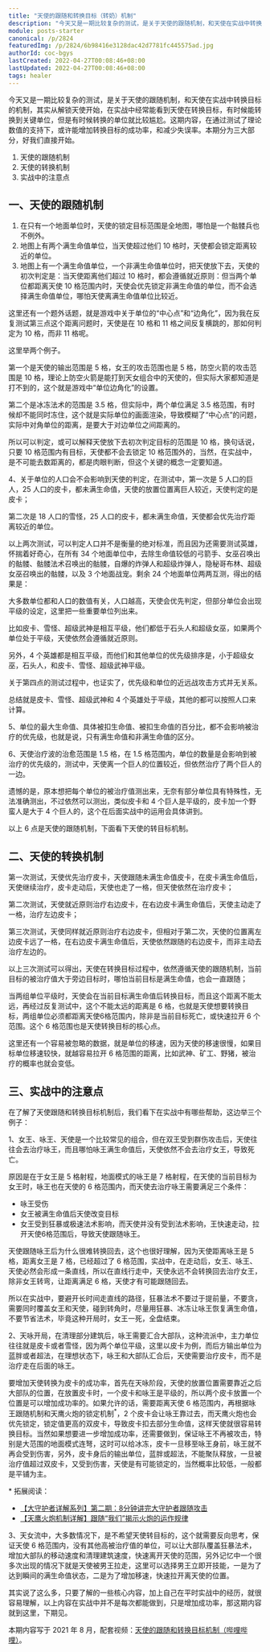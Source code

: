 ```yaml
---
title: "天使的跟随和转换目标（转奶）机制"
description: "今天又是一期比较复杂的测试，是关于天使的跟随机制，和天使在实战中转换目标的机制，其实从解锁天使开始，在实战中经常能看到天使在转换目标，有时候能转换到关键单位，但是有时候转换的单位就比较尴尬。这期内容，在通过测试了理论数值的支持下，或许能增加转换目标的成功率，和减少失误率。"
module: posts-starter
canonical: /p/2824
featuredImg: /p/2824/6b98416e3128dac42d7781fc445575ad.jpg
authorId: coc-bgys
lastCreated: 2022-04-27T00:08:46+08:00
lastUpdated: 2022-04-27T00:08:46+08:00
tags: healer
---
```


今天又是一期比较复杂的测试，是关于天使的跟随机制，和天使在实战中转换目标的机制，其实从解锁天使开始，在实战中经常能看到天使在转换目标，有时候能转换到关键单位，但是有时候转换的单位就比较尴尬。这期内容，在通过测试了理论数值的支持下，或许能增加转换目标的成功率，和减少失误率。本期分为三大部分，好我们直接开始。

1. 天使的跟随机制
2. 天使的转换机制
3. 实战中的注意点

<Pic src="/p/2824/e8879ecffcf7d336fc939819d54ce92b.png" width="528" height="401" alt="" maxWidth="352px" :lazyLoading="false" />

## 一、天使的跟随机制

1. 在只有一个地面单位时，天使的锁定目标范围是全地图，哪怕是一个骷髅兵也不例外。
2. 地图上有两个满生命值单位，当天使超过他们 10 格时，天使都会锁定距离较近的单位。
3. 地图上有一个满生命值单位，一个非满生命值单位时，把天使放下去，天使的初次判定是：当天使距离他们超过 10 格时，都会遵循就近原则：但当两个单位都距离天使 10 格范围内时，天使会优先锁定非满生命值的单位，而不会选择满生命值单位，哪怕天使离满生命值单位比较近。

<Pic src="/p/2824/70bc885fe6a389a7b6e5c505aae5058e.png" width="821" height="550" alt="" maxWidth="450px" />

这里还有一个题外话题，就是游戏中关于单位的“中心点”和“边角化”，因为我在反复测试第三点这个距离问题时，天使是在 10 格和 11 格之间反复横跳的，那如何判定为 10 格，而非 11 格呢。

这里举两个例子。

第一个是天使的输出范围是 5 格，女王的攻击范围也是 5 格，防空火箭的攻击范围是 10 格，理论上防空火箭是能打到天女组合中的天使的，但实际大家都知道是打不到的，这个就是游戏中“单位边角化”的设置。

<Pic src="/p/2824/802d19cb9e5def0d93c63fb7c34d0e50.png" width="845" height="402" alt="实战中防空火箭打不到天使" maxWidth="624px" />

第二个是冰冻法术的范围是 3.5 格，但实际中，两个单位满足 3.5 格范围，有时候却不能同时冻住，这个就是实际单位的画面渲染，导致模糊了“中心点”的问题，实际中对角单位的距离，是要大于对边单位之间距离的。

<Pic src="/p/2824/d0a7e1668c0b4fbaec6de1c40de6522f.png" width="936" height="637" alt="单位对角距离略大于单位之间的距离" maxWidth="450px" />

所以可以判定，或可以解释天使放下去初次判定目标的范围是 10 格，换句话说，只要 10 格范围内有目标，天使都不会去锁定 10 格范围外的，当然，在实战中，是不可能去数距离的，都是肉眼判断，但这个关键的概念一定要知道。

4、关于单位的人口会不会影响到天使的判定，在测试中，第一次是 5 人口的巨人，25 人口的皮卡，都未满生命值，天使的放置位置离巨人较近，天使判定的是皮卡；

第二次是 18 人口的雪怪，25 人口的皮卡，都未满生命值，天使都会优先治疗距离较近的单位。

<Pic src="/p/2824/75b0e5b6ea8e96f6faeff47f52bf5fe8.jpg" width="753" height="559" alt="天使优先治疗距离较近的单位（雪怪）" maxWidth="450px" />

以上两次测试，可以判定人口并不是衡量的绝对标准，而且因为还需要测试英雄，怀揣着好奇心，在所有 34 个地面单位中，去除生命值较低的弓箭手、女巫召唤出的骷髅、骷髅法术召唤出的骷髅，自爆的炸弹人和超级炸弹人，隐秘哥布林、超级女巫召唤出的骷髅，以及 3 个地面战宠。剩余 24 个地面单位两两互测，得出的结果是：

大多数单位都和人口的数值有关，人口越高，天使会优先判定，但部分单位会出现平级的设定，这里把一些重要单位列出来。

比如皮卡、雪怪、超级武神是相互平级，他们都低于石头人和超级女巫，如果两个单位处于平级，天使依然会遵循就近原则。

另外，4 个英雄都是相互平级，而他们和其他单位的优先级排序是，小于超级女巫，石头人，和皮卡、雪怪、超级武神平级。

<Pic src="/p/2824/825d60b1e63bbf81a660ca04726c1975.png" width="848" height="605" alt="优先级从高到低：超级女巫 > 石头人 > 4 个英雄、皮卡、雪怪、超级武神 > 冰人 > 女巫 > 超法、超级巨人" maxWidth="450px" />

关于第四点的测试过程中，也证实了，优先级和单位的近远战攻击方式并无关系。

总结就是皮卡、雪怪、超级武神和 4 个英雄处于平级，其他的都可以按照人口来计算。

5、单位的最大生命值、具体被扣生命值、被扣生命值的百分比，都不会影响被治疗的优先级，也就是说，只有满生命值和非满生命值的区分。

<Pic src="/p/2824/e3b76bcd0b3f7a1b8ccc80a05ba962cf.jpg" width="811" height="604" alt="天使并没有去治疗残血更厉害的巨人" maxWidth="450px" />

6、天使治疗波的治愈范围是 1.5 格，在 1.5 格范围内，单位的数量是会影响到被治疗的优先级的，测试中，天使离一个巨人的位置较近，但依然治疗了两个巨人的一边。

<Pic src="/p/2824/b03be25bdc07ceed249c6cdfdc99fc9c.jpg" width="873" height="653" alt="天使治疗了两个巨人的一边" maxWidth="450px" />

遗憾的是，原本想把每个单位的被治疗值测出来，无奈有部分单位具有特殊性，无法准确测出，不过依然可以测出，类似皮卡和 4 个巨人是平级的，皮卡加一个野蛮人是大于 4 个巨人的，这个在后面实战中的运用会具体讲到。

以上 6 点是天使的跟随机制，下面看下天使的转目标机制。

## 二、天使的转换机制

第一次测试，天使优先治疗皮卡，天使跟随未满生命值皮卡，在皮卡满生命值后，天使继续治疗，皮卡走动后，天使也走了一格，但天使依然在治疗皮卡；

<Pic src="/p/2824/6b98416e3128dac42d7781fc445575ad.jpg" width="714" height="567" alt="天使优先治疗皮卡" maxWidth="450px" />

第二次测试，天使就近原则治疗右边皮卡，在右边皮卡满生命值后，天使主动走了一格，治疗左边皮卡；

<Pic src="/p/2824/74a05716fe7897c1e28de3ce57a9ecc6.jpg" width="751" height="519" alt="右边皮卡满血" maxWidth="450px" />
<Pic src="/p/2824/73d88acbb14569fd7d1bed2ef38d2152.jpg" width="727" height="533" alt="天使开始治疗左边的皮卡" maxWidth="450px" />

第三次测试，天使同样就近原则治疗右边皮卡，但相对于第二次，天使的位置离左边皮卡远了一格，在右边皮卡满生命值后，天使依然跟随的右边皮卡，而非主动去治疗左边的。

<Pic src="/p/2824/95a7a1921ef7040bb8b88c6cca4e87f4.jpg" width="809" height="607" alt="天使一直治疗右边的皮卡" maxWidth="450px" />

以上三次测试可以得出，天使在转换目标过程中，依然遵循天使的跟随机制，当前目标的被治疗值大于旁边目标时，哪怕当前目标是满生命值，也会一直跟随；

当两组单位平级时，天使会在当前目标满生命值后转换目标，而且这个距离不能太远，再经过反复测试中，这个不能太远的距离是 6 格，也就是天使想要转换目标，两组单位必须都距离天使6格范围内，除非是当前目标死亡，或快速拉开 6 个范围。这个 6 格范围也是天使转换目标的核心点。

这里还有一个容易被忽略的数据，就是单位的移速，因为天使的移速很慢，如果目标单位移速较快，就越容易拉开 6 格范围的距离，比如武神、矿工、野猪，被治疗的概率也就会变低。

## 三、实战中的注意点

在了解了天使跟随和转换目标机制后，我们看下在实战中有哪些帮助，这边举三个例子：

1、女王、咏王、天使是一个比较常见的组合，但在双王受到群伤攻击后，天使往往会去治疗咏王，而且哪怕咏王满生命值后，天使依然不会去治疗女王，导致死亡。

<Pic src="/p/2824/e609abf7ac11294479815ba140ce493e.jpg" width="657" height="521" alt="天使去治疗咏王" maxWidth="450px" />

原因是在于女王是 5 格射程，地面模式的咏王是 7 格射程，在天使的当前目标为女王时，咏王也在天使的 6 格范围内，而天使去治疗咏王需要满足三个条件：

- 咏王受伤
- 女王被满生命值后天使改变目标
- 女王受到狂暴或极速法术影响，而天使并没有受到法术影响，王快速走动，拉开天使6格范围后，导致天使跟随咏王。

天使跟随咏王后为什么很难转换回去，这个也很好理解，因为天使距离咏王是 5 格，距离女王是 7 格，已经超过了 6 格范围，实战中，在走动后，女王、咏王、天使必然会形成一条直线，所以在直线行走中，天使永远不会转换回去治疗女王，除非女王转弯，让距离满足 6 格，天使才有可能跟随回去。

<Pic src="/p/2824/f357ff56bf28cbd3b36a54c781ec2b7e.png" width="1122" height="303" alt="天使、女王、咏王位置关系" maxWidth="550px" />

所以在实战中，要避开长时间走直线的路径，狂暴法术不要过于提前量，不要贪，需要同时覆盖女王和天使，碰到转角时，尽量用狂暴、冰冻让咏王恢复满生命值，不要节省法术，毕竟这种开局时，女王一死，全盘结束。

<Pic src="/p/2824/836f79943b1cc6740f6db00da55b8916.jpg" width="786" height="652" caption="狂暴同时覆盖女王和天使" alt="" maxWidth="450px" />

2、天咏开局，在清理部分建筑后，咏王需要汇合大部队，这种流派中，主力单位往往就是皮卡或者雪怪，因为两个单位平级，这里以皮卡为例，而后方输出单位为蓝胖或者超法，在理想状态下，咏王和大部队汇合后，天使需要治疗皮卡，而不是治疗走在后面的咏王。

要增加天使转换为皮卡的成功率，首先在天咏阶段，天使的放置位置需要靠近之后大部队的位置，在放置皮卡时，一个皮卡和咏王是平级的，所以两个皮卡放置一个位置是可以增加成功率的。如果允许的话，需要距离天使 6 格范围内，再根据咏王跟随机制和天鹰火炮的锁定机制<sup>*</sup>，2 个皮卡会让咏王靠过去，而天鹰火炮也会优先锁定，锁定值更高的双皮卡，导致皮卡扣去部分生命值，这样天使就很容易转换目标。当然如果想要进一步增加成功率，还需要做到，保证咏王不再被攻击，特别是大范围的地面模式连弩，这时可以给冰冻，皮卡一旦移至咏王身前，咏王就不再会受到伤害，另外，皮卡身后的输出单位，蓝胖或超法，不能聚队释放，一旦被治疗值超过双皮卡，又受到伤害，天使是有可能锁定的，当然概率比较低，一般都是平铺为主。

\* 拓展阅读：

- [【大守护者详解系列】第二期：8分钟讲完大守护者跟随攻击](/p/1748)
- [【天鹰火炮机制详解】跟随“我们”揭示火炮的运作规律](/p/2140)

<Pic src="/p/2824/630c8541c4ee1445a46b82b54ae4fb09.jpg" width="555" height="437" caption="两个皮卡的权重大于咏王" alt="" maxWidth="450px" />

3、天女流中，大多数情况下，是不希望天使转目标的，这个就需要反向思考，保证天使 6 格范围内，没有其他高被治疗值的单位，可以让大部队覆盖狂暴法术，增加大部队的移动速度和清理建筑速度，快速离开天使的范围，另外记忆中一个很多次出现的情况下就是天使被男王拉走，这里可以选择男王立即开技能，一是为了达到瞬间的满生命值状态，二是为了增加移速，快速拉开离天使的位置。

<Pic src="/p/2824/d382d7ce413f4993cdcaa1b5550e97a1.jpg" width="859" height="511" caption="矿工离天使较远，天使 6 格范围内没有其他高治疗值单位" alt="" maxWidth="450px" />
<Pic src="/p/2824/ce84f7e7d11b2cc12e292faa2f8f142b.jpg" width="664" height="479" caption="蛮王迅速开技能，使其和天使拉开距离" alt="" maxWidth="450px" />

其实说了这么多，只要了解的一些核心内容，加上自己在平时实战中的经历，就很容易理解，以上内容在实战中并不是每次都能做到，只是增加成功率，那这期内容就到这里，下期见。

<PostCopyright>
本期内容写于 2021 年 8 月，配套视频：<a href="https://www.bilibili.com/video/BV1hy4y1L7sV/" target="_blank" rel="noopener noreferrer">天使的跟随和转换目标机制（哔哩哔哩）</a>。
</PostCopyright>